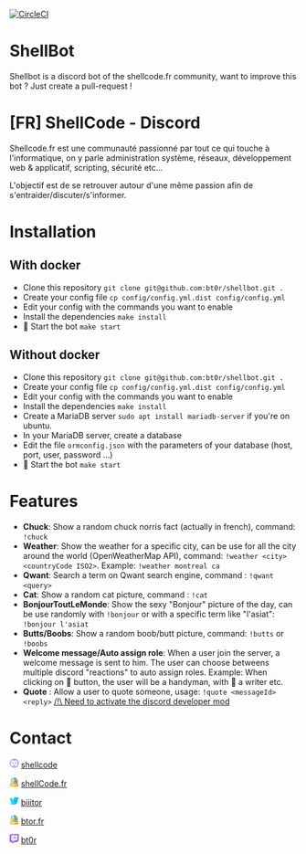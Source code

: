 [![CircleCI](https://circleci.com/gh/bt0r/shellbot.svg?style=svg)](https://circleci.com/gh/bt0r/shellbot)

# ShellBot
Shellbot is a discord bot of the shellcode.fr community, want to improve this bot ? Just create a pull-request ! 

# [FR] ShellCode - Discord
Shellcode.fr est une communauté passionné par tout ce qui touche à l'informatique, on y parle administration système, réseaux, développement web & applicatif, scripting, sécurité etc...

L'objectif est de se retrouver autour d'une même passion afin de s'entraider/discuter/s'informer.

# Installation
## With docker
- Clone this repository `git clone git@github.com:bt0r/shellbot.git .`
- Create your config file `cp config/config.yml.dist config/config.yml`
- Edit your config with the commands you want to enable
- Install the dependencies `make install`
- 🎉 Start the bot `make start`

## Without docker
- Clone this repository `git clone git@github.com:bt0r/shellbot.git .`
- Create your config file `cp config/config.yml.dist config/config.yml`
- Edit your config with the commands you want to enable
- Install the dependencies `make install`
- Create a MariaDB server `sudo apt install mariadb-server` if you're on ubuntu.
- In your MariaDB server, create a database
- Edit the file `ormconfig.json` with the parameters of your database (host, port, user, password ...)
- 🎉 Start the bot `make start`

# Features
- **Chuck**: Show a random chuck norris fact (actually in french), command: `!chuck`
- **Weather**: Show the weather for a specific city, can be use for all the city around the world (OpenWeatherMap API), command: `!weather <city> <countryCode ISO2>`. Example: `!weather montreal ca`
- **Qwant**: Search a term on Qwant search engine, command : `!qwant <query>`
- **Cat**: Show a random cat picture, command : `!cat`
- **BonjourToutLeMonde**: Show the sexy "Bonjour" picture of the day, can be use randomly with `!bonjour` or with a specific term like "l'asiat":  `!bonjour l'asiat`
- **Butts/Boobs**: Show a random boob/butt picture, command: `!butts` or `!boobs`
- **Welcome message/Auto assign role**: When a user join the server, a welcome message is sent to him. The user can choose betweens multiple discord "reactions" to auto assign roles. Example: When clicking on 🔨 button, the user will be a handyman, with 📘 a writer etc.
- **Quote** : Allow a user to quote someone, usage: `!quote <messageId> <reply>` [/!\ Need to activate the discord developer mod](https://discordia.me/developer-mode)

# Contact
![](doc/images/discord.png) [shellcode](https://discord.gg/NDpZXN5)

![](doc/images/www.png) [shellCode.fr](https://shellcode.fr)

![](doc/images/twitter.png) [biiitor](https://twitter.com/biiitor)

![](doc/images/www.png) [btor.fr](https://btor.fr)

![](doc/images/twitch.png) [bt0r](https://twitch.tv/bt0r)
